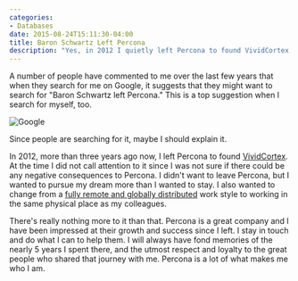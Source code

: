 ```yaml
---
categories:
- Databases
date: 2015-08-24T15:11:30-04:00
title: Baron Schwartz Left Percona
description: "Yes, in 2012 I quietly left Percona to found VividCortex."
---
```


A number of people have commented to me over the last few years that when they
search for me on Google, it suggests that they might want to search for "Baron
Schwartz left Percona." This is a top suggestion when I search for myself, too.

![Google](/media/2015/08/google.png)

Since people are searching for it, maybe I should explain it.

<!--more-->

In 2012, more than
three years ago now, I left Percona to found
[VividCortex](https://vividcortex.com/). At the time I did not call attention to
it since I was not sure if there could be any negative consequences to Percona.
I didn't want to leave Percona, but I wanted to pursue my dream more than I
wanted to stay. I also wanted to change from a
[fully remote and globally distributed](/blog/2009/09/27/6-ways-to-stay-sane-while-working-from-home/) work style to
working in the same physical place as my colleagues.

There's really nothing more to it than that. Percona is a great company and I
have been impressed at their growth and success since I left.  I stay in touch
and do what I can to help them. I will always have fond memories of the nearly 5
years I spent there, and the utmost respect and loyalty to the great people who
shared that journey with me. Percona is a lot of what makes me who I am.

